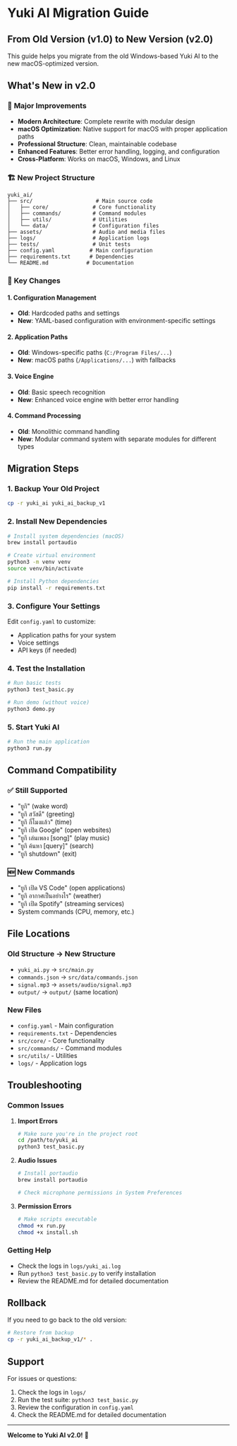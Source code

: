 # Yuki AI Migration Guide

## From Old Version (v1.0) to New Version (v2.0)

This guide helps you migrate from the old Windows-based Yuki AI to the new macOS-optimized version.

## What's New in v2.0

### 🎯 **Major Improvements**
- **Modern Architecture**: Complete rewrite with modular design
- **macOS Optimization**: Native support for macOS with proper application paths
- **Professional Structure**: Clean, maintainable codebase
- **Enhanced Features**: Better error handling, logging, and configuration
- **Cross-Platform**: Works on macOS, Windows, and Linux

### 🏗️ **New Project Structure**
```
yuki_ai/
├── src/                    # Main source code
│   ├── core/              # Core functionality
│   ├── commands/          # Command modules
│   ├── utils/             # Utilities
│   └── data/              # Configuration files
├── assets/                # Audio and media files
├── logs/                  # Application logs
├── tests/                 # Unit tests
├── config.yaml           # Main configuration
├── requirements.txt      # Dependencies
└── README.md            # Documentation
```

### 🔧 **Key Changes**

#### 1. **Configuration Management**
- **Old**: Hardcoded paths and settings
- **New**: YAML-based configuration with environment-specific settings

#### 2. **Application Paths**
- **Old**: Windows-specific paths (`C:/Program Files/...`)
- **New**: macOS paths (`/Applications/...`) with fallbacks

#### 3. **Voice Engine**
- **Old**: Basic speech recognition
- **New**: Enhanced voice engine with better error handling

#### 4. **Command Processing**
- **Old**: Monolithic command handling
- **New**: Modular command system with separate modules for different types

## Migration Steps

### 1. **Backup Your Old Project**
```bash
cp -r yuki_ai yuki_ai_backup_v1
```

### 2. **Install New Dependencies**
```bash
# Install system dependencies (macOS)
brew install portaudio

# Create virtual environment
python3 -m venv venv
source venv/bin/activate

# Install Python dependencies
pip install -r requirements.txt
```

### 3. **Configure Your Settings**
Edit `config.yaml` to customize:
- Application paths for your system
- Voice settings
- API keys (if needed)

### 4. **Test the Installation**
```bash
# Run basic tests
python3 test_basic.py

# Run demo (without voice)
python3 demo.py
```

### 5. **Start Yuki AI**
```bash
# Run the main application
python3 run.py
```

## Command Compatibility

### ✅ **Still Supported**
- "ยูกิ" (wake word)
- "ยูกิ สวัสดี" (greeting)
- "ยูกิ กี่โมงแล้ว" (time)
- "ยูกิ เปิด Google" (open websites)
- "ยูกิ เล่นเพลง [song]" (play music)
- "ยูกิ ค้นหา [query]" (search)
- "ยูกิ shutdown" (exit)

### 🆕 **New Commands**
- "ยูกิ เปิด VS Code" (open applications)
- "ยูกิ อากาศเป็นอย่างไร" (weather)
- "ยูกิ เปิด Spotify" (streaming services)
- System commands (CPU, memory, etc.)

## File Locations

### **Old Structure → New Structure**
- `yuki_ai.py` → `src/main.py`
- `commands.json` → `src/data/commands.json`
- `signal.mp3` → `assets/audio/signal.mp3`
- `output/` → `output/` (same location)

### **New Files**
- `config.yaml` - Main configuration
- `requirements.txt` - Dependencies
- `src/core/` - Core functionality
- `src/commands/` - Command modules
- `src/utils/` - Utilities
- `logs/` - Application logs

## Troubleshooting

### **Common Issues**

1. **Import Errors**
   ```bash
   # Make sure you're in the project root
   cd /path/to/yuki_ai
   python3 test_basic.py
   ```

2. **Audio Issues**
   ```bash
   # Install portaudio
   brew install portaudio
   
   # Check microphone permissions in System Preferences
   ```

3. **Permission Errors**
   ```bash
   # Make scripts executable
   chmod +x run.py
   chmod +x install.sh
   ```

### **Getting Help**
- Check the logs in `logs/yuki_ai.log`
- Run `python3 test_basic.py` to verify installation
- Review the README.md for detailed documentation

## Rollback

If you need to go back to the old version:
```bash
# Restore from backup
cp -r yuki_ai_backup_v1/* .
```

## Support

For issues or questions:
1. Check the logs in `logs/`
2. Run the test suite: `python3 test_basic.py`
3. Review the configuration in `config.yaml`
4. Check the README.md for detailed documentation

---

**Welcome to Yuki AI v2.0!** 🎉
